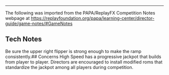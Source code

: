 ***
The following was imported from the PAPA/ReplayFX Competition Notes webpage at https://replayfoundation.org/papa/learning-center/director-guide/game-notes/#GameNotes
## Tech Notes
            
Be sure the upper right flipper is strong enough to make the ramp consistently.## Concerns
High Speed has a progressive jackpot that builds from player to player. Directors are encouraged to install modified roms that standardize the jackpot among all players during competition.
